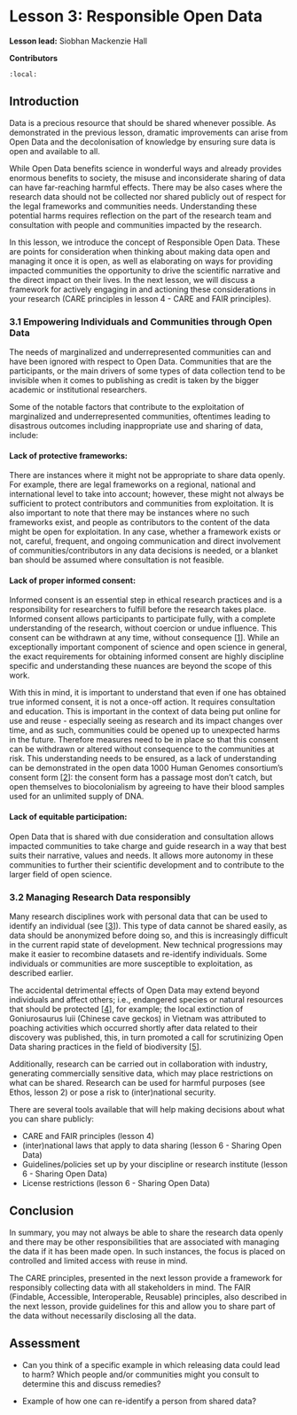 # Lesson 3: Responsible Open Data

**Lesson lead:** Siobhan Mackenzie Hall

**Contributors**

```{contents}
:local:
```

## Introduction
Data is a precious resource that should be shared whenever possible. As demonstrated in the previous lesson, dramatic improvements can arise from Open Data and the decolonisation of knowledge by ensuring sure data is open and available to all. 

While Open Data benefits science in wonderful ways and already provides enormous benefits to society, the misuse and inconsiderate sharing of data can have far-reaching harmful effects. There may be also cases where the research data should not be collected nor shared publicly out of respect for the legal frameworks and communities needs. Understanding these potential harms requires reflection on the part of the research team and consultation with people and communities impacted by the research. 

In this lesson, we introduce the concept of Responsible Open Data. These are points for consideration when thinking about making data open and managing it once it is open, as well as elaborating on ways for providing impacted communities the opportunity to drive the scientific narrative and the direct impact on their lives. In the next lesson, we will discuss a framework for actively engaging in and actioning these considerations in your research (CARE principles in lesson 4 - CARE and FAIR principles).

### 3.1 Empowering Individuals and Communities through Open Data

The needs of marginalized and underrepresented communities can and have been ignored with respect to Open Data. Communities that are the participants, or the main drivers of some types of data collection tend to be invisible when it comes to publishing as credit is taken by the bigger academic or institutional researchers. 

Some of the notable factors that contribute to the exploitation of marginalized and underrepresented communities, oftentimes leading to disastrous outcomes including inappropriate use and sharing of data, include:  

#### Lack of protective frameworks: 
There are instances where it might not be appropriate to share data openly. For example, there are legal frameworks on a regional, national and international level to take into account; however, these might not always be sufficient to protect contributors and communities from exploitation. It is also important to note that there may be instances where no such frameworks exist, and people as contributors to the content of the data might be open for exploitation. In any case, whether a framework exists or not, careful, frequent, and ongoing communication and direct involvement of communities/contributors in any data decisions is needed, or a blanket ban should be assumed where consultation is not feasible. 

#### Lack of proper informed consent: 
Informed consent is an essential step in ethical research practices and is a responsibility for researchers to fulfill before the research takes place. Informed consent allows participants to participate fully, with a complete understanding of the research, without coercion or undue influence. This consent can be withdrawn at any time, without consequence [[1](https://researchsupport.admin.ox.ac.uk/governance/ethics/resources/consent#:~:text=Informed%20consent%20is%20one%20of,before%20they%20enter%20the%20research.)]. While an exceptionally important component of science and open science in general, the exact requirements for obtaining informed consent are highly discipline specific and understanding these nuances are beyond the scope of this work.  

With this in mind, it is important to understand that even if one has obtained true informed consent, it is not a once-off action. It requires consultation and education. This is important in the context of data being put online for use and reuse - especially seeing as research and its impact changes over time, and as such, communities could be opened up to unexpected harms in the future. Therefore measures need to be in place so that this consent can be withdrawn or altered without consequence to the communities at risk. This understanding needs to be ensured, as a lack of understanding can be demonstrated in the open data 1000 Human Genomes consortium’s consent form [[2](https://www.internationalgenome.org/sites/1000genomes.org/files/docs/Informed%20Consent%20Form%20Template.pdf)]: the consent form has a passage most don’t catch, but open themselves to biocolonialism by agreeing to have their blood samples used for an unlimited supply of DNA.


#### Lack of equitable participation: 
Open Data that is shared with due consideration and consultation allows impacted communities to take charge and guide research in a way that best suits their narrative, values and needs. It allows more autonomy in these communities to further their scientific development and to contribute to the larger field of open science. 

### 3.2 Managing Research Data responsibly
Many research disciplines work with personal data that can be used to identify an individual (see [[3](https://the-turing-way.netlify.app/reproducible-research/rdm/rdm-personal.html)]). This type of data cannot be shared easily, as data should be anonymized before doing so, and this is increasingly difficult in the current rapid state of development. New technical progressions may make it easier to recombine datasets and re-identify individuals. Some individuals or communities are more susceptible to exploitation, as described earlier. 

The accidental detrimental effects of Open Data may extend beyond individuals and affect others; i.e., endangered species or natural resources that should be protected [[4](https://doi.org/10.1038/s41559-018-0608-1)], for example; the local extinction of Goniurosaurus luii (Chinese cave geckos) in Vietnam was attributed to poaching activities which occurred shortly after data related to their discovery was published, this, in turn promoted a call for scrutinizing Open Data sharing practices in the field of biodiversity [[5](https://doi.org/10.1126/science.aan1362)].

Additionally, research can be carried out in collaboration with industry, generating commercially sensitive data, which may place restrictions on what can be shared. Research can be used for harmful purposes (see Ethos, lesson 2) or pose a risk to (inter)national security.

There are several tools available that will help making decisions about what you can share publicly:

* CARE and FAIR principles (lesson 4)
* (inter)national laws that apply to data sharing (lesson 6 - Sharing Open Data)
* Guidelines/policies set up by your discipline or research institute (lesson 6 - Sharing Open Data)
* License restrictions (lesson 6 - Sharing Open Data)

## Conclusion
In summary, you may not always be able to share the research data openly and there may be other responsibilities that are associated with managing the data if it has been made open. In such instances, the focus is placed on controlled and limited access with reuse in mind. 

The CARE principles, presented in the next lesson provide a framework for responsibly collecting data with all stakeholders in mind. The FAIR (Findable, Accessible, Interoperable, Reusable) principles, also described in the next lesson, provide guidelines for this and allow you to share part of the data without necessarily disclosing all the data. 
## Assessment

* Can you think of a specific example in which releasing data could lead to harm? Which people and/or communities might you consult to determine this and discuss remedies?

* Example of how one can re-identify a person from shared data?
